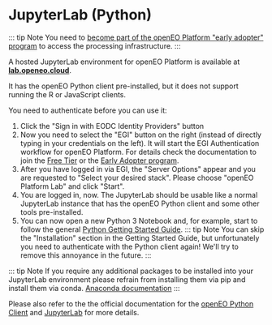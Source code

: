 # JupyterLab (Python)

::: tip Note
You need to [become part of the openEO Platform "early adopter" program](https://openeo.cloud/#adopters) to access the processing infrastructure.
:::

A hosted JupyterLab environment for openEO Platform is available at **[lab.openeo.cloud](https://lab.openeo.cloud/)**.

It has the openEO Python client pre-installed, but it does not support running the R or JavaScript clients.

You need to authenticate before you can use it:

1. Click the "Sign in with EODC Identity Providers" button
2. Now you need to select the "EGI" button on the right (instead of directly typing in your credentials on the left). It will start the EGI Authentication workflow for openEO Platform. For details check the documentation to join the [Free Tier](../../join/free_tier.md) or the [Early Adopter program](../../join/early_adopter.md).
3. After you have logged in via EGI, the "Server Options" appear and you are requested to "Select your desired stack". Please choose "openEO Platform Lab" and click "Start".
4. You are logged in, now. The JupyterLab should be usable like a normal JupyterLab instance that has the openEO Python client and some other tools pre-installed.
5. You can now open a new Python 3 Notebook and, for example, start to follow the general [Python Getting Started Guide](../python/index.md).
    ::: tip Note
    You can skip the "Installation" section in the Getting Started Guide, but unfortunately you need to authenticate with the Python client again! We'll try to remove this annoyance in the future.
    :::


::: tip Note
If you require any additional packages to be installed into your JupyterLab environment please refrain from installing them via pip and install them via conda.
[Anaconda documentation](https://docs.anaconda.com/anaconda/user-guide/tasks/install-packages/)
:::

Please also refer to the the official documentation for the [openEO Python Client](https://open-eo.github.io/openeo-python-client/) and [JupyterLab](https://jupyterlab.readthedocs.io/en/stable/getting_started/overview.html) for more details.
